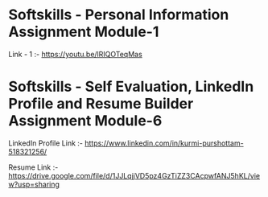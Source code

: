 # Softskills - Personal Information Assignment Module-1
Link - 1 :- https://youtu.be/lRIQOTeqMas

# Softskills -  Self Evaluation, LinkedIn Profile and Resume Builder Assignment Module-6
LinkedIn Profile Link :- https://www.linkedin.com/in/kurmi-purshottam-518321256/

Resume Link :- https://drive.google.com/file/d/1JJLqjjVD5pz4GzTiZZ3CAcpwfANJ5hKL/view?usp=sharing
